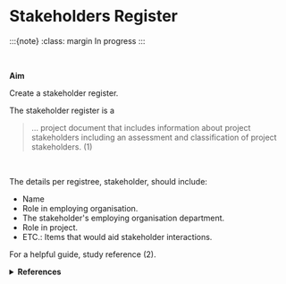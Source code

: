 <br>

# Stakeholders Register

:::{note}
:class: margin
In progress
:::

<br>


**Aim**

Create a stakeholder register.

The stakeholder register is a

> … project document that includes information about project stakeholders including an assessment and classification of project stakeholders. (1)

<br>

The details per registree, stakeholder, should include:

* Name
* Role in employing organisation.
* The stakeholder's employing organisation department.
* Role in project.
* ETC.: Items that would aid stakeholder interactions.

For a helpful guide, study reference (2).

<details><summary><b>References</b></summary>
<ol>
    <li>A Guide to the Project Management Body of Knowledge, Seventh Edition, 2021, The Standard for Project Management</li>
    <li><a href="https://www.pmi.org/learning/library/stakeholder-management-plan-6090" target="_blank">Got stake?</a>, by J. B. Forman, & R. Discenza, 2012</li>
</ol>
</details>

<br>
<br>

<br>
<br>

<br>
<br>

<br>
<br>



